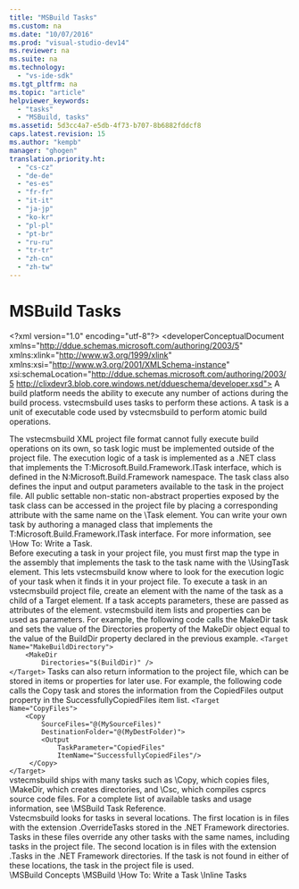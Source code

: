 ```yaml
---
title: "MSBuild Tasks"
ms.custom: na
ms.date: "10/07/2016"
ms.prod: "visual-studio-dev14"
ms.reviewer: na
ms.suite: na
ms.technology: 
  - "vs-ide-sdk"
ms.tgt_pltfrm: na
ms.topic: "article"
helpviewer_keywords: 
  - "tasks"
  - "MSBuild, tasks"
ms.assetid: 5d3cc4a7-e5db-4f73-b707-8b6882fddcf8
caps.latest.revision: 15
ms.author: "kempb"
manager: "ghogen"
translation.priority.ht: 
  - "cs-cz"
  - "de-de"
  - "es-es"
  - "fr-fr"
  - "it-it"
  - "ja-jp"
  - "ko-kr"
  - "pl-pl"
  - "pt-br"
  - "ru-ru"
  - "tr-tr"
  - "zh-cn"
  - "zh-tw"
---
```

# MSBuild Tasks
\<?xml version="1.0" encoding="utf-8"?>
\<developerConceptualDocument xmlns="http://ddue.schemas.microsoft.com/authoring/2003/5" xmlns:xlink="http://www.w3.org/1999/xlink" xmlns:xsi="http://www.w3.org/2001/XMLSchema-instance" xsi:schemaLocation="http://ddue.schemas.microsoft.com/authoring/2003/5 http://clixdevr3.blob.core.windows.net/ddueschema/developer.xsd">
  <introduction>
    <para>A build platform needs the ability to execute any number of actions during the build process. <token>vstecmsbuild</token> uses <placeholder>tasks</placeholder> to perform these actions. A task is a unit of executable code used by <token>vstecmsbuild</token> to perform atomic build operations.</para>
  </introduction>
  <section>
    <title>Task Logic</title>
    <content>
      <para>The <token>vstecmsbuild</token> XML project file format cannot fully execute build operations on its own, so task logic must be implemented outside of the project file.</para>
      <para>The execution logic of a task is implemented as a .NET class that implements the <codeEntityReference autoUpgrade="true">T:Microsoft.Build.Framework.ITask</codeEntityReference> interface, which is defined in the <codeEntityReference autoUpgrade="true">N:Microsoft.Build.Framework</codeEntityReference> namespace.</para>
      <para>The task class also defines the input and output parameters available to the task in the project file. All public settable non-static non-abstract properties exposed by the task class can be accessed in the project file by placing a corresponding attribute with the same name on the \<legacyLink xlink:href="d82e2485-e5f0-4936-a357-745bacccc299">Task</legacyLink> element.</para>
      <para>You can write your own task by authoring a managed class that implements the <codeEntityReference autoUpgrade="true">T:Microsoft.Build.Framework.ITask</codeEntityReference> interface. For more information, see \<link xlink:href="3ebc5f87-8f00-46fc-82a1-228f35a6823b">How To: Write a Task</link>.</para>
    </content>
  </section>
  <section>
    <title>Executing a Task from a Project File</title>
    <content>
      <para>Before executing a task in your project file, you must first map the type in the assembly that implements the task to the task name with the \<legacyLink xlink:href="20247902-9446-4a1f-8253-5c7a17e4fe43">UsingTask</legacyLink> element. This lets <token>vstecmsbuild</token> know where to look for the execution logic of your task when it finds it in your project file.</para>
      <para>To execute a task in an <token>vstecmsbuild</token> project file, create an element with the name of the task as a child of a <unmanagedCodeEntityReference>Target</unmanagedCodeEntityReference> element. If a task accepts parameters, these are passed as attributes of the element.</para>
      <para>
        <token>vstecmsbuild</token> item lists and properties can be used as parameters. For example, the following code calls the <unmanagedCodeEntityReference>MakeDir</unmanagedCodeEntityReference> task and sets the value of the <unmanagedCodeEntityReference>Directories</unmanagedCodeEntityReference> property of the <unmanagedCodeEntityReference>MakeDir</unmanagedCodeEntityReference> object equal to the value of the <codeInline>BuildDir</codeInline> property declared in the previous example.</para>
      <code>&lt;Target Name="MakeBuildDirectory"&gt;
    &lt;MakeDir
        Directories="$(BuildDir)" /&gt;
&lt;/Target&gt;</code>
      <para>Tasks can also return information to the project file, which can be stored in items or properties for later use. For example, the following code calls the <unmanagedCodeEntityReference>Copy</unmanagedCodeEntityReference> task and stores the information from the <codeInline>CopiedFiles</codeInline> output property in the <codeInline>SuccessfullyCopiedFiles</codeInline> item list.</para>
      <code>&lt;Target Name="CopyFiles"&gt;
    &lt;Copy
        SourceFiles="@(MySourceFiles)"
        DestinationFolder="@(MyDestFolder)"&gt;
        &lt;Output
            TaskParameter="CopiedFiles"
            ItemName="SuccessfullyCopiedFiles"/&gt;
     &lt;/Copy&gt;
&lt;/Target&gt;</code>
    </content>
  </section>
  <section>
    <title>Included Tasks</title>
    <content>
      <para>
        <token>vstecmsbuild</token> ships with many tasks such as \<legacyLink xlink:href="a46ba9da-3e4e-4890-b4ea-09a099b6bc40">Copy</legacyLink>, which copies files, \<legacyLink xlink:href="bc951577-1bfb-4100-b1f1-bc8278c45bf7">MakeDir</legacyLink>, which creates directories, and \<legacyLink xlink:href="d8c19b36-f5ca-484b-afa6-8ff3b90e103a">Csc</legacyLink>, which compiles <token>csprcs</token> source code files. For a complete list of available tasks and usage information, see \<link xlink:href="b3144b27-a426-4259-b8ae-5f7991b202b6">MSBuild Task Reference</link>.</para>
    </content>
  </section>
  <section>
    <title>Overridden Tasks</title>
    <content>
      <para>
        <token>Vstecmsbuild</token> looks for tasks in several locations. The first location is in files with the extension .OverrideTasks stored in the .NET Framework directories. Tasks in these files override any other tasks with the same names, including tasks in the project file. The second location is in files with the extension .Tasks in the .NET Framework directories. If the task is not found in either of these locations, the task in the project file is used.</para>
    </content>
  </section>
  <relatedTopics>
\<link xlink:href="083b8ba3-e4ad-45af-bb5d-3bc81d406131">MSBuild Concepts</link>
\<link xlink:href="e39f13f7-1e1d-4435-95ca-0c222bca071c">MSBuild</link>
\<link xlink:href="3ebc5f87-8f00-46fc-82a1-228f35a6823b">How To: Write a Task</link>
\<link xlink:href="e72e6506-4a11-4edf-ae8d-cfb5a3b9d8a0">Inline Tasks</link>
</relatedTopics>
</developerConceptualDocument>